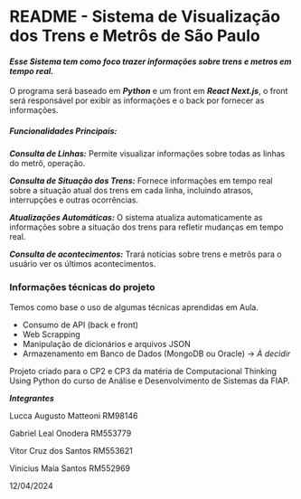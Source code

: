 # README - Sistema de Visualização dos Trens e Metrôs de São Paulo

#### _Esse Sistema tem como foco trazer informações sobre trens e metros em tempo real._

O programa será baseado em ***Python*** e um front em ***React Next.js***, o front será responsável por exibir as informações e o back por fornecer as informações.



##### Funcionalidades Principais:

**_Consulta de Linhas:_** Permite visualizar informações sobre todas as linhas do metrô, operação.

**_Consulta de Situação dos Trens:_** Fornece informações em tempo real sobre a situação atual dos trens em cada linha, incluindo atrasos, interrupções e outras ocorrências.

**_Atualizações Automáticas:_** O sistema atualiza automaticamente as informações sobre a situação dos trens para refletir mudanças em tempo real.

**_Consulta de acontecimentos:_** Trará notícias sobre trens e metrôs para o usuário ver os últimos acontecimentos.




### Informações técnicas do projeto

Temos como base o uso de algumas técnicas aprendidas em Aula.


* Consumo de API (back e front) 
* Web Scrapping
* Manipulação de dicionários e arquivos JSON
* Armazenamento em Banco de Dados (MongoDB ou Oracle) -> _À decidir_





Projeto criado para o CP2 e CP3 da matéria de Computacional Thinking Using Python do curso de Análise e Desenvolvimento de Sistemas da FIAP.


***_Integrantes_***

Lucca Augusto Matteoni RM98146

Gabriel Leal Onodera RM553779

Vitor Cruz dos Santos RM553621

Vinicius Maia Santos RM552969


12/04/2024